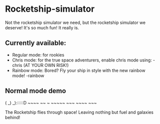 # Rocketship-simulator
Not the rocketship simulator we need, but the rocketship simulator we deserve!
It's so much fun! It really is.

## Currently available:
- Regular mode: for rookies
- Chris mode: for the true space adventurers, enable chris mode using: -chris (AT YOUR OWN RISK!)
- Rainbow mode: Bored? Fly your ship in style with the new rainbow mode! -rainbow

## Normal mode demo
( _) _)::::::D ~~~~ ~~ ~ ~~~~~ ~~~ ~~~~ ~~~ 

The Rocketship flies through space! Leaving nothing but fuel and galaxies behind!

